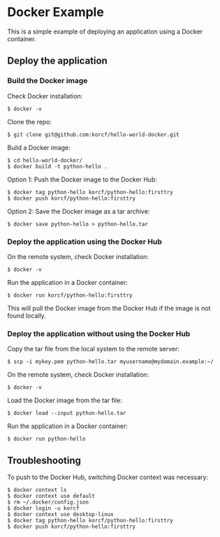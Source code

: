 # Docker Example

This is a simple example of deploying an application using a Docker container.

## Deploy the application

### Build the Docker image

Check Docker installation:
```
$ docker -v
```
Clone the repo:
```
$ git clone git@github.com:korcf/hello-world-docker.git
```
Build a Docker image:
```
$ cd hello-world-docker/
$ docker build -t python-hello .
```
Option 1: Push the Docker image to the Docker Hub:
```
$ docker tag python-hello korcf/python-hello:firsttry
$ docker push korcf/python-hello:firsttry
```
Option 2: Save the Docker image as a tar archive:
```
$ docker save python-hello > python-hello.tar
```

### Deploy the application using the Docker Hub

On the remote system, check Docker installation:
```
$ docker -v
```
Run the application in a Docker container:
```
$ docker run korcf/python-hello:firsttry
```
This will pull the Docker image from the Docker Hub if the image is not found locally.

### Deploy the application without using the Docker Hub

Copy the tar file from the local system to the remote server:
```
$ scp -i mykey.pem python-hello.tar myusername@mydomain.example:~/
```
On the remote system, check Docker installation:
```
$ docker -v
```
Load the Docker image from the tar file:
```
$ docker load --input python-hello.tar 
```
Run the application in a Docker container:
```
$ docker run python-hello
```

## Troubleshooting

To push to the Docker Hub, switching Docker context was necessary:
```
$ docker context ls
$ docker context use default
$ rm ~/.docker/config.json
$ docker login -u korcf
$ docker context use desktop-linux
$ docker tag python-hello korcf/python-hello:firsttry
$ docker push korcf/python-hello:firsttry
```
